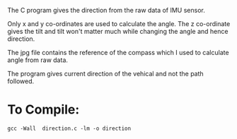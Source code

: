 The C program gives the direction from the raw data of IMU sensor.

Only x and y co-ordinates are used to calculate the angle. The z co-ordinate gives the tilt and tilt won't matter much while changing the angle and hence direction.

The jpg file contains the reference of the compass which I used to calculate angle from raw data.

The program gives current direction of the vehical and not the path followed.


To Compile:
===========
````
gcc -Wall  direction.c -lm -o direction
````
